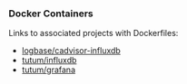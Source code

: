 ### Docker Containers

Links to associated projects with Dockerfiles:

- [logbase/cadvisor-influxdb](https://github.com/LogBaseInc/cadvisor_influxdb)
- [tutum/influxdb](https://github.com/tutumcloud/tutum-docker-influxdb)
- [tutum/grafana](https://github.com/tutumcloud/tutum-docker-grafana)
